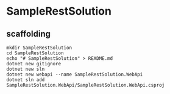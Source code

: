 # SampleRestSolution

## scaffolding

```shell
mkdir SampleRestSolution
cd SampleRestSolution
echo "# SampleRestSolution" > README.md
dotnet new gitignore
dotnet new sln
dotnet new webapi --name SampleRestSolution.WebApi
dotnet sln add SampleRestSolution.WebApi/SampleRestSolution.WebApi.csproj
```
